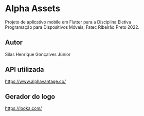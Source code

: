 # Alpha Assets

Projeto de aplicativo mobile em Flutter para a Disciplina Eletiva Programação para Dispositivos Móveis, Fatec Ribeirão Preto 2022.

## Autor

Silas Henrique Gonçalves Júnior

## API utilizada

<https://www.alphavantage.co/>

## Gerador do logo

<https://looka.com/>
